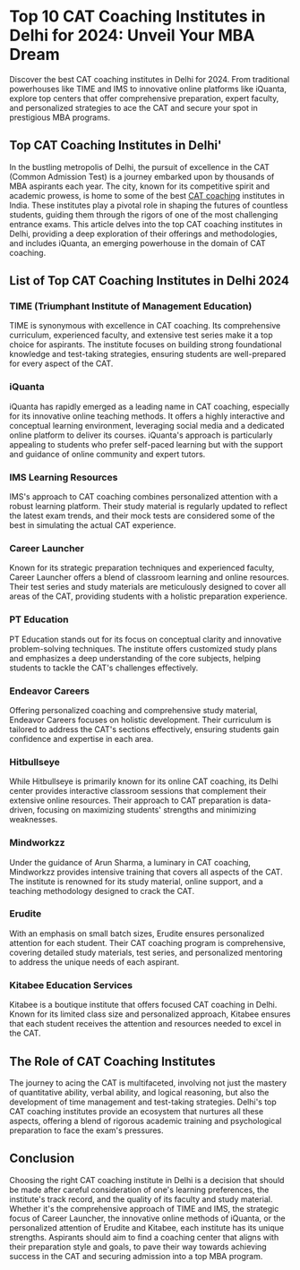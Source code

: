 # Top 10 CAT Coaching Institutes in Delhi for 2024: Unveil Your MBA Dream
Discover the best CAT coaching institutes in Delhi for 2024. From traditional powerhouses like TIME and IMS to innovative online platforms like iQuanta, explore top centers that offer comprehensive preparation, expert faculty, and personalized strategies to ace the CAT and secure your spot in prestigious MBA programs.

## Top CAT Coaching Institutes in Delhi'
In the bustling metropolis of Delhi, the pursuit of excellence in the CAT (Common Admission Test) is a journey embarked upon by thousands of MBA aspirants each year. The city, known for its competitive spirit and academic prowess, is home to some of the best <a href="https://www.iquanta.in/">CAT coaching</a> institutes in India. These institutes play a pivotal role in shaping the futures of countless students, guiding them through the rigors of one of the most challenging entrance exams. This article delves into the top CAT coaching institutes in Delhi, providing a deep exploration of their offerings and methodologies, and includes iQuanta, an emerging powerhouse in the domain of CAT coaching.

## List of Top CAT Coaching Institutes in Delhi 2024
### TIME (Triumphant Institute of Management Education)
TIME is synonymous with excellence in CAT coaching. Its comprehensive curriculum, experienced faculty, and extensive test series make it a top choice for aspirants. The institute focuses on building strong foundational knowledge and test-taking strategies, ensuring students are well-prepared for every aspect of the CAT.

### iQuanta
iQuanta has rapidly emerged as a leading name in CAT coaching, especially for its innovative online teaching methods. It offers a highly interactive and conceptual learning environment, leveraging social media and a dedicated online platform to deliver its courses. iQuanta's approach is particularly appealing to students who prefer self-paced learning but with the support and guidance of online community and expert tutors.

### IMS Learning Resources
IMS's approach to CAT coaching combines personalized attention with a robust learning platform. Their study material is regularly updated to reflect the latest exam trends, and their mock tests are considered some of the best in simulating the actual CAT experience.

### Career Launcher
Known for its strategic preparation techniques and experienced faculty, Career Launcher offers a blend of classroom learning and online resources. Their test series and study materials are meticulously designed to cover all areas of the CAT, providing students with a holistic preparation experience.

### PT Education
PT Education stands out for its focus on conceptual clarity and innovative problem-solving techniques. The institute offers customized study plans and emphasizes a deep understanding of the core subjects, helping students to tackle the CAT's challenges effectively.

### Endeavor Careers
Offering personalized coaching and comprehensive study material, Endeavor Careers focuses on holistic development. Their curriculum is tailored to address the CAT's sections effectively, ensuring students gain confidence and expertise in each area.

### Hitbullseye
While Hitbullseye is primarily known for its online CAT coaching, its Delhi center provides interactive classroom sessions that complement their extensive online resources. Their approach to CAT preparation is data-driven, focusing on maximizing students' strengths and minimizing weaknesses.

### Mindworkzz
Under the guidance of Arun Sharma, a luminary in CAT coaching, Mindworkzz provides intensive training that covers all aspects of the CAT. The institute is renowned for its study material, online support, and a teaching methodology designed to crack the CAT.

### Erudite
With an emphasis on small batch sizes, Erudite ensures personalized attention for each student. Their CAT coaching program is comprehensive, covering detailed study materials, test series, and personalized mentoring to address the unique needs of each aspirant.

### Kitabee Education Services
Kitabee is a boutique institute that offers focused CAT coaching in Delhi. Known for its limited class size and personalized approach, Kitabee ensures that each student receives the attention and resources needed to excel in the CAT.

## The Role of CAT Coaching Institutes
The journey to acing the CAT is multifaceted, involving not just the mastery of quantitative ability, verbal ability, and logical reasoning, but also the development of time management and test-taking strategies. Delhi's top CAT coaching institutes provide an ecosystem that nurtures all these aspects, offering a blend of rigorous academic training and psychological preparation to face the exam's pressures.

## Conclusion
Choosing the right CAT coaching institute in Delhi is a decision that should be made after careful consideration of one's learning preferences, the institute's track record, and the quality of its faculty and study material. Whether it's the comprehensive approach of TIME and IMS, the strategic focus of Career Launcher, the innovative online methods of iQuanta, or the personalized attention of Erudite and Kitabee, each institute has its unique strengths. Aspirants should aim to find a coaching center that aligns with their preparation style and goals, to pave their way towards achieving success in the CAT and securing admission into a top MBA program.

